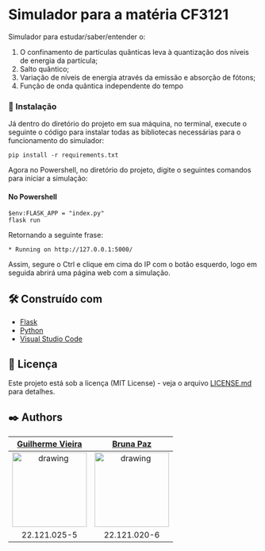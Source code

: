 # Simulador para a matéria CF3121

Simulador para estudar/saber/entender o:
1. O confinamento de partículas quânticas
leva à quantização dos níveis de energia da partícula; 
2. Salto quântico; 
3. Variação de níveis de
energia através da emissão e absorção de fótons;
4. Função de onda quântica independente do
tempo

### 🔧 Instalação

Já dentro do diretório do projeto em sua máquina, no terminal, execute o seguinte o código para instalar todas as bibliotecas necessárias para o funcionamento do simulador: 
```
pip install -r requirements.txt
```
Agora no Powershell, no diretório do projeto, digite o seguintes comandos para iniciar a simulação:

#### No Powershell
```
$env:FLASK_APP = "index.py"
flask run
```
Retornando a seguinte frase:

```
* Running on http://127.0.0.1:5000/
```
Assim, segure o Ctrl e clique em cima do IP com o botão esquerdo, logo em seguida abrirá uma página web com a simulação.

## 🛠️ Construído com

* [Flask](https://flask.palletsprojects.com/en/2.1.x/)
* [Python](https://www.python.org/)
* [Visual Studio Code](https://code.visualstudio.com/)

## 📄 Licença

Este projeto está sob a licença (MIT License) - veja o arquivo [LICENSE.md](https://github.com/guilhermevieirasilvagoncalves/physics-simulation/blob/main/LICENSE) para detalhes.

## ✒️ Authors

[Guilherme Vieira](https://github.com/guilhermevieirasilvagoncalves)           |  [Bruna Paz](https://github.com/PazBruna)         
:-------------------------:|:-------------------------:|
<img src="https://avatars.githubusercontent.com/u/88863957?v=4" alt="drawing" width="150"/>  |  <img src="https://avatars.githubusercontent.com/u/37667890?v=4" alt="drawing" width="150"/>
22.121.025-5 | 22.121.020-6
